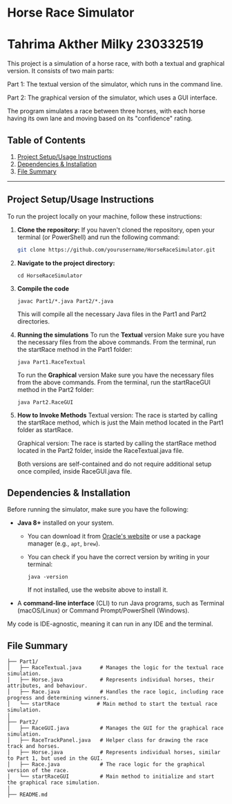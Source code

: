 # Horse Race Simulator
# Tahrima Akther Milky 230332519

This project is a simulation of a horse race, with both a textual and graphical version. It consists of two main parts:

Part 1: The textual version of the simulator, which runs in the command line.

Part 2: The graphical version of the simulator, which uses a GUI interface.

The program simulates a race between three horses, with each horse having its own lane and moving based on its "confidence" rating.

## Table of Contents
1. [Project Setup/Usage Instructions](#project-setup-instructions)
2. [Dependencies & Installation](#dependencies--installation)
3. [File Summary](#file-summary)

---

## Project Setup/Usage Instructions

To run the project locally on your machine, follow these instructions:

1. **Clone the repository:**
   If you haven't cloned the repository, open your terminal (or PowerShell) and run the following command:
   
   ```bash
   git clone https://github.com/yourusername/HorseRaceSimulator.git

2. **Navigate to the project directory:**

      `cd HorseRaceSimulator`

5. **Compile the code**

   
      `javac Part1/*.java Part2/*.java`

      This will compile all the necessary Java files in the Part1 and Part2 directories.

4. **Running the simulations**
      To run the **Textual** version
   Make sure you have the necessary files from the above commands.
   From the terminal, run the startRace method in the Part1 folder:

      `java Part1.RaceTextual`

   To run the **Graphical** version
      Make sure you have the necessary files from the above commands.
      From the terminal, run the startRaceGUI method in the Part2 folder:

     `java Part2.RaceGUI`

5. **How to Invoke Methods**
   Textual version: The race is started by calling the startRace method, which is just the Main method located in the Part1 folder as startRace.
   
   Graphical version: The race is started by calling the startRace method located in the Part2 folder, inside the RaceTextual.java file. 
   
   Both versions are self-contained and do not require additional setup once compiled, inside RaceGUI.java file.


## Dependencies & Installation
   Before running the simulator, make sure you have the following:
   
   
   - **Java 8+** installed on your system.
     - You can download it from [Oracle's website](https://www.oracle.com/java/technologies/javase-jdk11-downloads.html) or use a package manager (e.g., `apt`, `brew`).
     - You can check if you have the correct version by writing in your terminal:
    
       `java -version`

        If not installed, use the website above to install it.
     
   - A **command-line interface** (CLI) to run Java programs, such as Terminal (macOS/Linux) or Command Prompt/PowerShell (Windows).
   
   My code is IDE-agnostic, meaning it can run in any IDE and the terminal. 
   
## File Summary
   ```
   ├── Part1/
   │   ├── RaceTextual.java      # Manages the logic for the textual race simulation.
   │   ├── Horse.java            # Represents individual horses, their attributes, and behaviour.
   │   ├── Race.java             # Handles the race logic, including race progress and determining winners.
   │   └── startRace            # Main method to start the textual race simulation.
   │
   ├── Part2/
   │   ├── RaceGUI.java          # Manages the GUI for the graphical race simulation.
   │   ├── RaceTrackPanel.java   # Helper class for drawing the race track and horses.
   │   ├── Horse.java            # Represents individual horses, similar to Part 1, but used in the GUI.
   │   ├── Race.java             # The race logic for the graphical version of the race.
   │   └── startRaceGUI          # Main method to initialize and start the graphical race simulation.
   │
   ├── README.md

